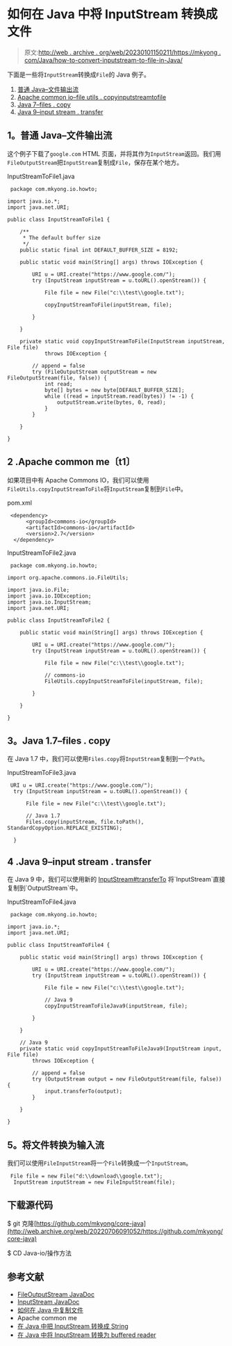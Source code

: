 # 如何在 Java 中将 InputStream 转换成文件

> 原文:[http://web . archive . org/web/20230101150211/https://mkyong . com/Java/how-to-convert-inputstream-to-file-in-Java/](http://web.archive.org/web/20230101150211/https://mkyong.com/java/how-to-convert-inputstream-to-file-in-java/)

下面是一些将`InputStream`转换成`File`的 Java 例子。

1.  [普通 Java–文件输出流](#plain-java---fileoutputstream)
2.  [Apache common io–file utils . copyinputstreamtofile](#apache-commons-io)
3.  [Java 7–files . copy](#java-17---filescopy)
4.  [Java 9–input stream . transfer](#java-9---inputstreamtransferto)

## 1。普通 Java–文件输出流

这个例子下载了`google.com` HTML 页面，并将其作为`InputStream`返回。我们用`FileOutputStream`把`InputStream`复制成`File`，保存在某个地方。

InputStreamToFile1.java

```
 package com.mkyong.io.howto;

import java.io.*;
import java.net.URI;

public class InputStreamToFile1 {

    /**
     * The default buffer size
     */
    public static final int DEFAULT_BUFFER_SIZE = 8192;

    public static void main(String[] args) throws IOException {

        URI u = URI.create("https://www.google.com/");
        try (InputStream inputStream = u.toURL().openStream()) {

            File file = new File("c:\\test\\google.txt");

            copyInputStreamToFile(inputStream, file);

        }

    }

    private static void copyInputStreamToFile(InputStream inputStream, File file)
            throws IOException {

        // append = false
        try (FileOutputStream outputStream = new FileOutputStream(file, false)) {
            int read;
            byte[] bytes = new byte[DEFAULT_BUFFER_SIZE];
            while ((read = inputStream.read(bytes)) != -1) {
                outputStream.write(bytes, 0, read);
            }
        }

    }

} 
```

## 2 .Apache common me〔t1〕

如果项目中有 Apache Commons IO，我们可以使用`FileUtils.copyInputStreamToFile`将`InputStream`复制到`File`中。

pom.xml

```
 <dependency>
      <groupId>commons-io</groupId>
      <artifactId>commons-io</artifactId>
      <version>2.7</version>
  </dependency> 
```

InputStreamToFile2.java

```
 package com.mkyong.io.howto;

import org.apache.commons.io.FileUtils;

import java.io.File;
import java.io.IOException;
import java.io.InputStream;
import java.net.URI;

public class InputStreamToFile2 {

    public static void main(String[] args) throws IOException {

        URI u = URI.create("https://www.google.com/");
        try (InputStream inputStream = u.toURL().openStream()) {

            File file = new File("c:\\test\\google.txt");

            // commons-io
            FileUtils.copyInputStreamToFile(inputStream, file);

        }

    }

} 
```

## 3。Java 1.7–files . copy

在 Java 1.7 中，我们可以使用`Files.copy`将`InputStream`复制到一个`Path`。

InputStreamToFile3.java

```
 URI u = URI.create("https://www.google.com/");
  try (InputStream inputStream = u.toURL().openStream()) {

      File file = new File("c:\\test\\google.txt");

      // Java 1.7
      Files.copy(inputStream, file.toPath(), StandardCopyOption.REPLACE_EXISTING);

  } 
```

## 4 .Java 9–input stream . transfer

在 Java 9 中，我们可以使用新的 [InputStream#transferTo](http://web.archive.org/web/20220706091052/https://docs.oracle.com/en/java/javase/11/docs/api/java.base/java/io/InputStream.html#transferTo(java.io.OutputStream)) 将`InputStream`直接复制到`OutputStream`中。

InputStreamToFile4.java

```
 package com.mkyong.io.howto;

import java.io.*;
import java.net.URI;

public class InputStreamToFile4 {

    public static void main(String[] args) throws IOException {

        URI u = URI.create("https://www.google.com/");
        try (InputStream inputStream = u.toURL().openStream()) {

            File file = new File("c:\\test\\google.txt");

            // Java 9
            copyInputStreamToFileJava9(inputStream, file);

        }

    }

    // Java 9
    private static void copyInputStreamToFileJava9(InputStream input, File file)
        throws IOException {

        // append = false
        try (OutputStream output = new FileOutputStream(file, false)) {
            input.transferTo(output);
        }

    }

} 
```

## 5。将文件转换为输入流

我们可以使用`FileInputStream`将一个`File`转换成一个`InputStream`。

```
 File file = new File("d:\\download\\google.txt");
  InputStream inputStream = new FileInputStream(file); 
```

## 下载源代码

$ git 克隆[https://github.com/mkyong/core-java](http://web.archive.org/web/20220706091052/https://github.com/mkyong/core-java)

$ CD Java-io/操作方法

## 参考文献

*   [FileOutputStream JavaDoc](http://web.archive.org/web/20220706091052/https://docs.oracle.com/en/java/javase/11/docs/api/java.base/java/io/FileOutputStream.html)
*   [InputStream JavaDoc](http://web.archive.org/web/20220706091052/https://docs.oracle.com/en/java/javase/11/docs/api/java.base/java/io/InputStream.html)
*   [如何在 Java 中复制文件](/web/20220706091052/https://mkyong.com/java/how-to-copy-file-in-java/)
*   Apache common me
*   [在 Java 中把 InputStream 转换成 String](/web/20220706091052/https://mkyong.com/java/how-to-convert-inputstream-to-string-in-java/)
*   [在 Java 中将 InputStream 转换为 buffered reader](/web/20220706091052/https://mkyong.com/java/convert-inputstream-to-bufferedreader-in-java/)

<input type="hidden" id="mkyong-current-postId" value="2448">